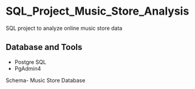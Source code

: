# SQL_Project_Music_Store_Analysis
SQL project to analyze online music store data

## Database and Tools
* Postgre SQL
* PgAdmin4

Schema- Music Store Database  


